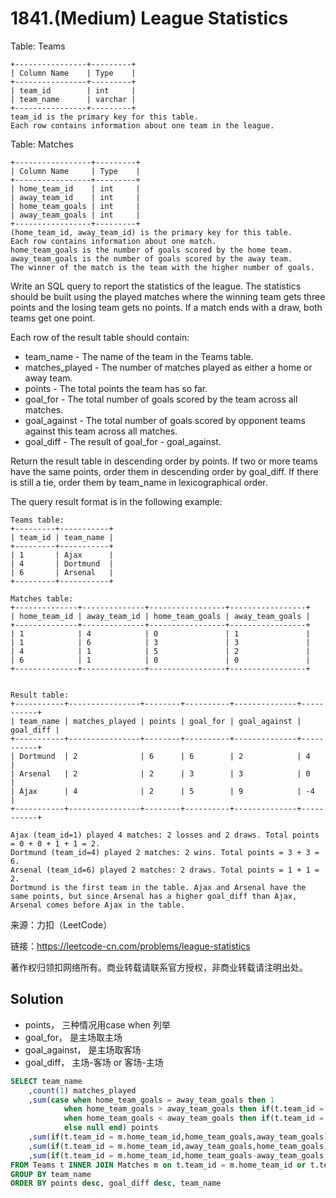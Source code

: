 # 1841.(Medium) League Statistics

Table: Teams
```
+----------------+---------+
| Column Name    | Type    |
+----------------+---------+
| team_id        | int     |
| team_name      | varchar |
+----------------+---------+
team_id is the primary key for this table.
Each row contains information about one team in the league.
```

Table: Matches
```
+-----------------+---------+
| Column Name     | Type    |
+-----------------+---------+
| home_team_id    | int     |
| away_team_id    | int     |
| home_team_goals | int     |
| away_team_goals | int     |
+-----------------+---------+
(home_team_id, away_team_id) is the primary key for this table.
Each row contains information about one match.
home_team_goals is the number of goals scored by the home team.
away_team_goals is the number of goals scored by the away team.
The winner of the match is the team with the higher number of goals.
```

Write an SQL query to report the statistics of the league. The statistics should be built using the played matches where the winning team gets three points and the losing team gets no points. If a match ends with a draw, both teams get one point.

Each row of the result table should contain:

- team_name - The name of the team in the Teams table.
- matches_played - The number of matches played as either a home or away team.
- points - The total points the team has so far.
- goal_for - The total number of goals scored by the team across all matches.
- goal_against - The total number of goals scored by opponent teams against this team across all matches.
- goal_diff - The result of goal_for - goal_against.

Return the result table in descending order by points. If two or more teams have the same points, order them in descending order by goal_diff. If there is still a tie, order them by team_name in lexicographical order.

The query result format is in the following example:
 
```
Teams table:
+---------+-----------+
| team_id | team_name |
+---------+-----------+
| 1       | Ajax      |
| 4       | Dortmund  |
| 6       | Arsenal   |
+---------+-----------+

Matches table:
+--------------+--------------+-----------------+-----------------+
| home_team_id | away_team_id | home_team_goals | away_team_goals |
+--------------+--------------+-----------------+-----------------+
| 1            | 4            | 0               | 1               |
| 1            | 6            | 3               | 3               |
| 4            | 1            | 5               | 2               |
| 6            | 1            | 0               | 0               |
+--------------+--------------+-----------------+-----------------+


Result table:
+-----------+----------------+--------+----------+--------------+-----------+
| team_name | matches_played | points | goal_for | goal_against | goal_diff |
+-----------+----------------+--------+----------+--------------+-----------+
| Dortmund  | 2              | 6      | 6        | 2            | 4         |
| Arsenal   | 2              | 2      | 3        | 3            | 0         |
| Ajax      | 4              | 2      | 5        | 9            | -4        |
+-----------+----------------+--------+----------+--------------+-----------+

Ajax (team_id=1) played 4 matches: 2 losses and 2 draws. Total points = 0 + 0 + 1 + 1 = 2.
Dortmund (team_id=4) played 2 matches: 2 wins. Total points = 3 + 3 = 6.
Arsenal (team_id=6) played 2 matches: 2 draws. Total points = 1 + 1 = 2.
Dortmund is the first team in the table. Ajax and Arsenal have the same points, but since Arsenal has a higher goal_diff than Ajax, Arsenal comes before Ajax in the table.
```


来源：力扣（LeetCode）

链接：https://leetcode-cn.com/problems/league-statistics 

著作权归领扣网络所有。商业转载请联系官方授权，非商业转载请注明出处。



## Solution 

- points， 三种情况用case when 列举
- goal_for， 是主场取主场
- goal_against， 是主场取客场
- goal_diff， 主场-客场 or 客场-主场

```sql
SELECT team_name
    ,count(1) matches_played
    ,sum(case when home_team_goals = away_team_goals then 1 
            when home_team_goals > away_team_goals then if(t.team_id = m.home_team_id,3,0)
            when home_team_goals < away_team_goals then if(t.team_id = m.home_team_id,0,3)
            else null end) points
    ,sum(if(t.team_id = m.home_team_id,home_team_goals,away_team_goals)) goal_for
    ,sum(if(t.team_id = m.home_team_id,away_team_goals,home_team_goals)) goal_against
    ,sum(if(t.team_id = m.home_team_id,home_team_goals-away_team_goals,away_team_goals-home_team_goals)) goal_diff
FROM Teams t INNER JOIN Matches m on t.team_id = m.home_team_id or t.team_id = m.away_team_id
GROUP BY team_name
ORDER BY points desc, goal_diff desc, team_name
```
    